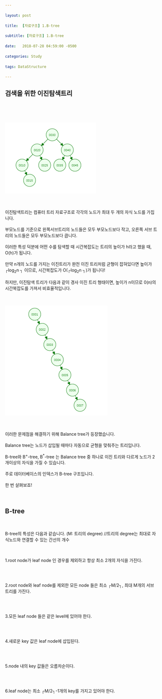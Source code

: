 ```yaml
---

layout: post

title:  [자료구조] 1.B-tree

subtitle: [자료구조] 1.B-tree

date:   2018-07-28 04:59:00 -0500

categories: Study

tags: DataStructure

---
```


## 검색을 위한 이진탐색트리

<br>
<br>
<br>

![image](/image/DataStruc_img/DataStruc_img01.png)

<br>
<br>
이진탐색트리는 컴퓨터 트리 자료구조로 각각의 노드가 최대 두 개의 자식 노드를 가집니다.
<br>
<br>
부모노드를 기준으로 왼쪽서브트리의 노드들은 모두 부모노드보다 작고, 오른쪽 서브 트리의 노드들은 모두 부모노드보다 큽니다.
<br>
<br>
이러한 특성 덕분에 어떤 수를 탐색할 때 시간복잡도는 트리의 높이가 h라고 했을 때, O(h)가 됩니다.
<br>
<br>
만약 n개의 노드를 가지는 이진트리가 완전 이진 트리처럼 균형이 잡혀있다면 높이가 ┌log<sub>2</sub>n ┐ 이므로, 시간복잡도가 O(┌log<sub>2</sub>n ┐)가 됩니다!
<br>
<br>
하지만, 이진탐색 트리가 다음과 같이 경사 이진 트리 형태이면, 높이가 n이므로 0(n)의 시간복잡도를 가져서 비효율적입니다.
<br>
<br>
<br>

![image](/image/DataStruc_img/DataStruc_img02.png)

<br>
<br>
이러한 문제점을 해결하기 위해 Balance tree가 등장했습니다.
<br>
<br>
Balance tree는 노드가 삽입될 때마다 자동으로 균형을 맞춰주는 트리입니다.
<br>
<br>
B-tree와 B<sup>+</sup>-tree, B<sup>*</sup>-tree 는 Balance tree 중 하나로 이진 트리와 다르게 노드가 2개이상의 자식을 가질 수 있습니다.
<br>
<br>
주로 데이터베이스의 인덱스가 B-tree 구조입니다.
<br>
<br>
한 번 살펴보죠!
<br>
<br>
<br>

## B-tree

<br>
<br>
B-tree의 특성은 다음과 같습니다. (M: 트리의 degree) //트리의 degree는 최대로 자식노드와 연결할 수 있는 간선의 개수
<br>
<br>
<br>

1.root node가 leaf node 인 경우를 제외하고 항상 최소 2개의 자식을 가진다.

<br>
<br>

2.root node와 leaf node를 제외한 모든 node 들은 최소 ┌M/2┐, 최대 M개의 서브트리를 가진다.

<br>
<br>

3.모든 leaf node 들은 같은 level에 있어야 한다.

<br>
<br>

4.새로운 key 값은 leaf node에 삽입된다.

<br>
<br>

5.node 내의 key 값들은 오름차순이다.

<br>
<br>

6.leaf node는 최소 ┌M/2┐-1개의 key를 가지고 있어야 한다.
